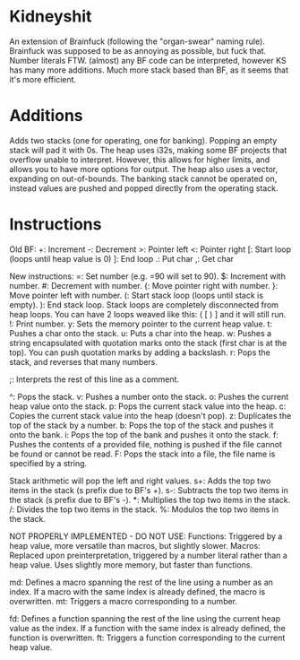 # Kidneyshit
An extension of Brainfuck (following the "organ-swear" naming rule).
Brainfuck was supposed to be as annoying as possible, but fuck that. Number literals FTW.
(almost) any BF code can be interpreted, however KS has many more additions.
Much more stack based than BF, as it seems that it's more efficient.

# Additions
Adds two stacks (one for operating, one for banking).
Popping an empty stack will pad it with 0s.
The heap uses i32s, making some BF projects that overflow unable to interpret. However, this allows for higher limits, and allows you to have more options for output.
The heap also uses a vector, expanding on out-of-bounds.
The banking stack cannot be operated on, instead values are pushed and popped directly from the operating stack.

# Instructions
Old BF:
+: Increment
-: Decrement
\>: Pointer left
<: Pointer right
[: Start loop (loops until heap value is 0)
]: End loop
.: Put char
,: Get char

New instructions:
=: Set number (e.g. =90 will set to 90).
$: Increment with number.
\#: Decrement with number.
{: Move pointer right with number.
}: Move pointer left with number.
(: Start stack loop (loops until stack is empty).
): End stack loop.
Stack loops are completely disconnected from heap loops. You can have 2 loops weaved like this: ( [ ) ] and it will still run.
!: Print number.
y: Sets the memory pointer to the current heap value.
t: Pushes a char onto the stack.
u: Puts a char into the heap.
w: Pushes a string encapsulated with quotation marks onto the stack (first char is at the top). You can push quotation marks by adding a backslash.
r: Pops the stack, and reverses that many numbers.

;: Interprets the rest of this line as a comment.

^: Pops the stack.
v: Pushes a number onto the stack.
o: Pushes the current heap value onto the stack.
p: Pops the current stack value into the heap.
c: Copies the current stack value into the heap (doesn't pop).
z: Duplicates the top of the stack by a number.
b: Pops the top of the stack and pushes it onto the bank.
i: Pops the top of the bank and pushes it onto the stack.
f: Pushes the contents of a provided file, nothing is pushed if the file cannot be found or cannot be read.
F: Pops the stack into a file, the file name is specified by a string.

Stack arithmetic will pop the left and right values.
s+: Adds the top two items in the stack (s prefix due to BF's +).
s-: Subtracts the top two items in the stack (s prefix due to BF's -).
*: Multiplies the top two items in the stack.
/: Divides the top two items in the stack.
\%: Modulos the top two items in the stack.

NOT PROPERLY IMPLEMENTED - DO NOT USE:
Functions: Triggered by a heap value, more versatile than macros, but slightly slower.
Macros: Replaced upon preinterpretation, triggered by a number literal rather than a heap value. Uses slightly more memory, but faster than functions.

md: Defines a macro spanning the rest of the line using a number as an index. If a macro with the same index is already defined, the macro is overwritten.
mt: Triggers a macro corresponding to a number.

fd: Defines a function spanning the rest of the line using the current heap value as the index. If a function with the same index is already defined, the function is overwritten.
ft: Triggers a function corresponding to the current heap value.
